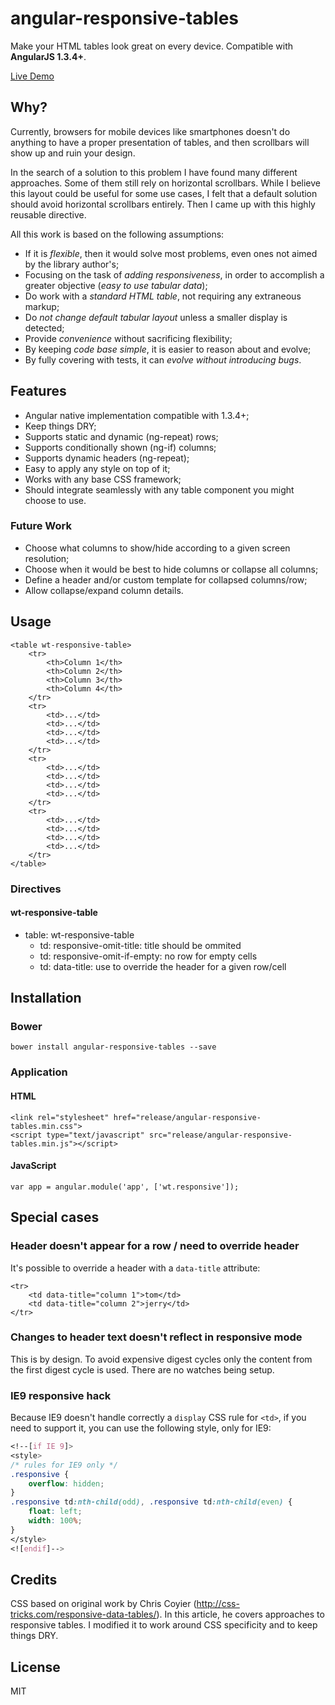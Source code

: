 # angular-responsive-tables

Make your HTML tables look great on every device. 
Compatible with **AngularJS 1.3.4+**. 

[Live Demo](http://awerlang.github.io/angular-responsive-tables/examples/)

## Why?

Currently, browsers for mobile devices like smartphones doesn't do anything to have a proper presentation of tables,
 and then scrollbars will show up and ruin your design.

In the search of a solution to this problem I have found many different approaches. Some of them
 still rely on horizontal scrollbars. While I believe this layout could be useful for some use cases, 
 I felt that a default solution should avoid horizontal scrollbars entirely. Then I came up with this
 highly reusable directive.

All this work is based on the following assumptions:

* If it is *flexible*, then it would solve most problems, even ones not aimed by the library author's;
* Focusing on the task of *adding responsiveness*, in order to accomplish a greater objective (*easy to use tabular data*);
* Do work with a *standard HTML table*, not requiring any extraneous markup;
* Do *not change default tabular layout* unless a smaller display is detected;
* Provide *convenience* without sacrificing flexibility;
* By keeping *code base simple*, it is easier to reason about and evolve;
* By fully covering with tests, it can *evolve without introducing bugs*.

## Features

* Angular native implementation compatible with 1.3.4+;
* Keep things DRY;
* Supports static and dynamic (ng-repeat) rows;
* Supports conditionally shown (ng-if) columns;
* Supports dynamic headers (ng-repeat);
* Easy to apply any style on top of it;
* Works with any base CSS framework; 
* Should integrate seamlessly with any table component you might choose to use.

### Future Work

* Choose what columns to show/hide according to a given screen resolution;
* Choose when it would be best to hide columns or collapse all columns;
* Define a header and/or custom template for collapsed columns/row;
* Allow collapse/expand column details. 

## Usage

    <table wt-responsive-table>
        <tr>
            <th>Column 1</th>
            <th>Column 2</th>
            <th>Column 3</th>
            <th>Column 4</th>
        </tr>
        <tr>
            <td>...</td>
            <td>...</td>
            <td>...</td>
            <td>...</td>
        </tr>
        <tr>
            <td>...</td>
            <td>...</td>
            <td>...</td>
            <td>...</td>
        </tr>
        <tr>
            <td>...</td>
            <td>...</td>
            <td>...</td>
            <td>...</td>
        </tr>
    </table>

### Directives

#### wt-responsive-table

 * table: wt-responsive-table
   * td: responsive-omit-title: title should be ommited
   * td: responsive-omit-if-empty: no row for empty cells
   * td: data-title: use to override the header for a given row/cell 

## Installation

### Bower

    bower install angular-responsive-tables --save

### Application

#### HTML

    <link rel="stylesheet" href="release/angular-responsive-tables.min.css">
    <script type="text/javascript" src="release/angular-responsive-tables.min.js"></script>

#### JavaScript

    var app = angular.module('app', ['wt.responsive']);

## Special cases

### Header doesn't appear for a row / need to override header

It's possible to override a header with a `data-title` attribute:

    <tr>
        <td data-title="column 1">tom</td>
        <td data-title="column 2">jerry</td>
    </tr>

### Changes to header text doesn't reflect in responsive mode

This is by design. To avoid expensive digest cycles only the content from the first digest cycle is used. 
There are no watches being setup.

### IE9 responsive hack

Because IE9 doesn't handle correctly a `display` CSS rule for `<td>`, if you need to support it, you can use the following style, only for IE9:

```css
<!--[if IE 9]>
<style>
/* rules for IE9 only */
.responsive {
    overflow: hidden;
}
.responsive td:nth-child(odd), .responsive td:nth-child(even) {
    float: left;
    width: 100%;
}
</style>
<![endif]-->
```

## Credits

CSS based on original work by Chris Coyier (http://css-tricks.com/responsive-data-tables/). In this article, he covers approaches to responsive tables. I modified it to work around CSS specificity and to keep things DRY.

## License

MIT
